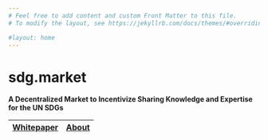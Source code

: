 ```yaml
---
# Feel free to add content and custom Front Matter to this file.
# To modify the layout, see https://jekyllrb.com/docs/themes/#overriding-theme-defaults

#layout: home
---
```


# sdg.market

**A Decentralized Market to Incentivize Sharing Knowledge and Expertise for the UN SDGs**

| <a href="whitepaper">Whitepaper</a> | <a href="about">About</a> |
|----|----|

